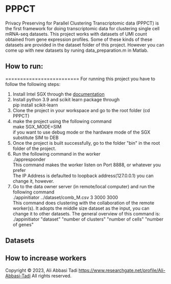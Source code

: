 # PPPCT
Privacy Preserving for Parallel Clustering Transcriptomic data (PPPCT) is the first framework for doing transcriptomic data for clustering single cell mRNA-seq datasets. 
This project works with datasets of UMI count obtained from gene expression profiles. Some of these kinds of these datasets are provided in the dataset folder of this project. However you can come up with new datasets by runing data_preparation.m in Matlab. 

## How to run:
=========================
For running this project you have to follow the following steps:
1. Install Intel SGX through the [documentation](https://github.com/intel/linux-sgx)
2. Install python 3.9 and scikit learn package through <br/>
    pip install scikit-learn
3. Clone the project in your workspace and go to the root folder (cd PPPCT)
4. make the project using the following command
    <br/> make SGX_MODE=SIM <br/>
    if you want to use debug mode or the hardware mode of the SGX substitute SIM to DEB <br/>
5. Once the project is built successfully, go to the folder "bin" in the root folder of the project. 
6. Run the following command in the worker<br/>
    ./appresponder <br/>
    This command makes the worker listen on Port 8888, or whatever you prefer <br/> 
    The IP Address is defaulted to loopback address(127.0.0.1) you can change it, however.<br/>
7. Go to the data owner server (in remote/local computer) and run the following command <br/>
    ./appinitiator ../dataset/comb_M.csv 3 3000 3000 <br/>
This command does clustering with the collaboration of the remote worker(s). It adopts the middle size dataset as the input, you can change it to other datasets. The general overview of this command is: <br/>
./appinitiator "dataset" "number of clusters" "number of cells" "number of genes" <br/>
 
## Datasets

## How to increase workers

 

Copyright © 2023, Ali Abbasi Tadi
https://www.researchgate.net/profile/Ali-Abbasi-Tadi
All rights reserved.

